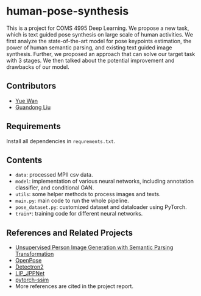 # human-pose-synthesis
This is a project for COMS 4995 Deep Learning. We propose a new task, which is text guided pose synthesis on large scale of human activities. We first analyze the state-of-the-art model for pose keypoints estimation, the power of human semantic parsing, and existing text guided image synthesis. Further, we proposed an approach that can solve our target task with 3 stages. We then talked about the potential improvement and drawbacks of our model.

## Contributors
* [Yue Wan](https://github.com/yuewan2)
* [Guandong Liu](https://github.com/NarakuF)

## Requirements
Install all dependencies in `requrements.txt`.

## Contents
* `data`: processed MPII csv data.
* `model`: implementation of various neural networks, including annotation classifier, and conditional GAN.
* `utils`: some helper methods to process images and texts.
* `main.py`: main code to run the whole pipeline.
* `pose_dataset.py`: customized dataset and dataloader using PyTorch.
* `train*`: training code for different neural networks.

## References and Related Projects
* [Unsupervised Person Image Generation with Semantic Parsing Transformation](<https://github.com/SijieSong/person_generation_spt>)
* [OpenPose](<https://github.com/CMU-Perceptual-Computing-Lab/openpose>)
* [Detectron2](<https://github.com/facebookresearch/detectron2>)
* [LIP_JPPNet](<https://github.com/Engineering-Course/LIP_JPPNet>)
* [pytorch-ssim](<https://github.com/Po-Hsun-Su/pytorch-ssim>)
* More references are cited in the project report.